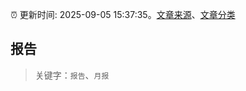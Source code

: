 :alarm_clock: 更新时间: 2025-09-05 15:37:35。[文章来源](/README.md)、[文章分类](/TAGS.md)

## 报告


> 关键字：`报告`、`月报`



